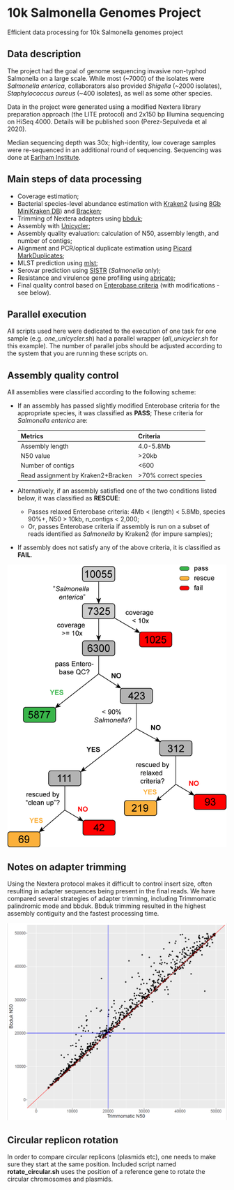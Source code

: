 # 10k Salmonella Genomes Project 

Efficient data processing for 10k Salmonella genomes project

## Data description

The project had the goal of genome sequencing invasive non-typhod Salmonella on a large scale. While most (~7000) of the isolates were *Salmonella enterica*, collaborators also provided *Shigella* (~2000 isolates), *Staphylococcus aureus* (~400 isolates), as well as some other species.  

Data in the project were generated using a modified Nextera library preparation approach (the LITE protocol) and 2x150 bp Illumina sequencing on HiSeq 4000. Details will be published soon (Perez-Sepulveda et al 2020). 

Median sequencing depth was 30x; high-identity, low coverage samples were re-sequenced in an additional round of sequencing. Sequencing was done at [Earlham Institute](https://www.earlham.ac.uk/).

## Main steps of data processing

* Coverage estimation; 
* Bacterial species-level abundance estimation with [Kraken2](https://ccb.jhu.edu/software/kraken2/) (using [8Gb MiniKraken DB](ftp://ftp.ccb.jhu.edu/pub/data/kraken2_dbs/minikraken2_v2_8GB_201904_UPDATE.tgz)) and [Bracken](https://ccb.jhu.edu/software/bracken/); 
* Trimming of Nextera adapters using [bbduk](https://jgi.doe.gov/data-and-tools/bbtools/bb-tools-user-guide/bbduk-guide/); 
* Assembly with [Unicycler](https://github.com/rrwick/Unicycler); 
* Assembly quality evaluation: calculation of N50, assembly length, and number of contigs; 
* Alignment and PCR/optical duplicate estimation using [Picard MarkDuplicates](https://broadinstitute.github.io/picard/command-line-overview.html#MarkDuplicates); 
* MLST prediction using [mlst](https://github.com/tseemann/mlst); 
* Serovar prediction using [SISTR](https://github.com/peterk87/sistr_cmd) (*Salmonella* only); 
* Resistance and virulence gene profiling using [abricate](https://github.com/tseemann/abricate); 
* Final quality control based on [Enterobase criteria](https://enterobase.readthedocs.io/en/latest/pipelines/backend-pipeline-qaevaluation.html) (with modifications - see below).

## Parallel execution

All scripts used here were dedicated to the execution of one task for one sample (e.g. *one_unicycler.sh*) had a parallel wrapper (*all_unicycler.sh* for this example). The number of parallel jobs should be adjusted according to the system that you are running these scripts on. 

## Assembly quality control 

All assemblies were classified according to the following scheme: 

* If an assembly has passed slightly modified Enterobase criteria for the appropriate species, it was classified as **PASS**; These criteria for *Salmonella enterica* are: 

  | Metrics                            | Criteria             |
  |------------------------------------|----------------------|
  | Assembly length                    | 4.0-5.8Mb            |
  | N50 value                          | >20kb                |
  | Number of contigs                  | <600                 | 
  | Read assignment by Kraken2+Bracken | >70% correct species | 

* Alternatively, if an assembly satisfied one of the two conditions listed below, it was classified as **RESCUE**: 
    * Passes relaxed Enterobase criteria: 4Mb < (length) < 5.8Mb, species 90%+, N50 > 10kb, n_contigs < 2,000; 
    * Or, passes Enterobase criteria if assembly is run on a subset of reads identified as *Salmonella* by Kraken2 (for impure samples); 
* If assembly does not satisfy any of the above criteria, it is classified as **FAIL**.

<p align="center"><img src="https://github.com/apredeus/10k_genomes/blob/master/img/10k_genomes_qc_V3.png"></p>

## Notes on adapter trimming 

Using the Nextera protocol makes it difficult to control insert size, often resulting in adapter sequences being present in the final reads. We have compared several strategies of adapter trimming, including Trimmomatic palindromic mode and bbduk. Bbduk trimming resulted in the highest assembly contiguity and the fastest processing time.  

<p align="center"><img src="https://github.com/apredeus/10k_genomes/blob/master/img/n50.png"></p>

## Circular replicon rotation 

In order to compare circular replicons (plasmids etc), one needs to make sure they start at the same position. Included script named **rotate_circular.sh** uses the position of a reference gene to rotate the circular chromosomes and plasmids. 
